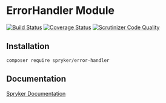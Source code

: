 # ErrorHandler Module
[![Build Status](https://travis-ci.org/spryker/ErrorHandler.svg)](https://travis-ci.org/spryker/ErrorHandler)
[![Coverage Status](https://coveralls.io/repos/github/spryker/ErrorHandler/badge.svg)](https://coveralls.io/github/spryker/ErrorHandler)
[![Scrutinizer Code Quality](https://scrutinizer-ci.com/g/spryker/ErrorHandler/badges/quality-score.png?b=master)](https://scrutinizer-ci.com/g/spryker/ErrorHandler/?branch=master)

## Installation

```
composer require spryker/error-handler
```

## Documentation

[Spryker Documentation](https://spryker.github.io)
